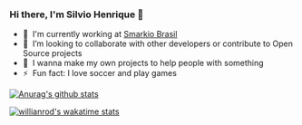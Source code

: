 ### Hi there, I'm Silvio Henrique 👋

- 🔭 &nbsp;I'm currently working at [Smarkio Brasil](https://www.smarkio.com.br/) 
- 👯 &nbsp;I’m looking to collaborate with other developers or contribute to Open Source projects
- 🥅 &nbsp;I wanna make my own projects to help people with something 
- ⚡ &nbsp;Fun fact: I love soccer and play games

[![Anurag's github stats](https://github-readme-stats.vercel.app/api?username=silviohfc&show_icons=true&theme=radical)](https://github.com/anuraghazra/github-readme-stats)

[![willianrod's wakatime stats](https://github-readme-stats.vercel.app/api/wakatime?username=silviohfc&theme=radical&layout=compact)](https://github.com/anuraghazra/github-readme-stats)
